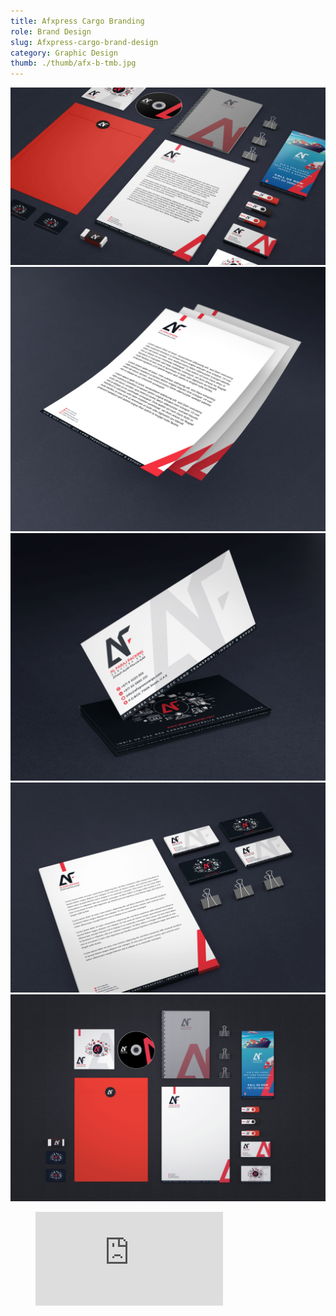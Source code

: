 ```yaml
---
title: Afxpress Cargo Branding
role: Brand Design
slug: Afxpress-cargo-brand-design
category: Graphic Design
thumb: ./thumb/afx-b-tmb.jpg
---
```


![Afxpress Cargo Branding](https://raw.githubusercontent.com/noushweb/projectimages/main/graphicdesign/afx/1.jpg)
![Afxpress Cargo Branding](https://raw.githubusercontent.com/noushweb/projectimages/main/graphicdesign/afx/2.jpg)
![Afxpress Cargo Branding](https://raw.githubusercontent.com/noushweb/projectimages/main/graphicdesign/afx/3.jpg)
![Afxpress Cargo Branding](https://raw.githubusercontent.com/noushweb/projectimages/main/graphicdesign/afx/4.jpg)
![Afxpress Cargo Branding](https://raw.githubusercontent.com/noushweb/projectimages/main/graphicdesign/afx/5.jpg)

<figure class="video_container">
  <iframe src="https://www.youtube.com/embed/enMumwvLAug" frameborder="0" allowfullscreen="true"> </iframe>
</figure>
